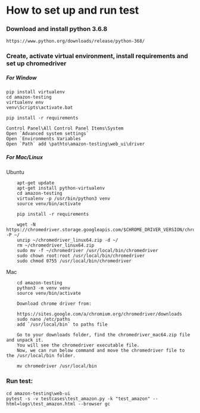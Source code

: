 # How to set up and run test

### Download and install python 3.6.8
    https://www.python.org/downloads/release/python-368/
    
### Create, activate virtual environment, install requirements and set up chromedriver
##### For Window
    pip install virtualenv
    cd amazon-testing
    virtualenv env
    venv\Scripts\activate.bat
    
```
pip install -r requirements
```
```
Control Panel\All Control Panel Items\System
Open `Advanced system settings`
Open `Environments Variables`
Open `Path` add \pathto\amazon-testing\web_ui\driver
```

##### For Mac/Linux
Ubuntu
```
    apt-get update
    apt-get install python-virtualenv
    cd amazon-testing
    virtualenv -p /usr/bin/python3 venv
    source venv/bin/activate
```
```
    pip install -r requirements
```
```
    wget -N https://chromedriver.storage.googleapis.com/$CHROME_DRIVER_VERSION/chromedriver_linux64.zip -P ~/
    unzip ~/chromedriver_linux64.zip -d ~/
    rm ~/chromedriver_linux64.zip
    sudo mv -f ~/chromedriver /usr/local/bin/chromedriver
    sudo chown root:root /usr/local/bin/chromedriver
    sudo chmod 0755 /usr/local/bin/chromedriver
```

Mac
```
    cd amazon-testing
    python3 -m venv venv
    source venv/bin/activate
```
```
    Download chrome driver from:
    
    https://sites.google.com/a/chromium.org/chromedriver/downloads
    sudo nano /etc/paths
    add `/usr/local/bin` to paths file
    
    Go to your downloads folder, find the chromedriver_mac64.zip file and unpack it.
    You will see the chromedriver executable file.
    Now, we can run below command and move the chromedriver file to the /usr/local/bin folder.
    
    mv chromedriver /usr/local/bin
```
### Run test:
```
cd amazon-testing\web-ui
pytest -s -v testcases\test_amazon.py -k "test_amazon" --html=logs\test_amazon.html --browser gc
```
